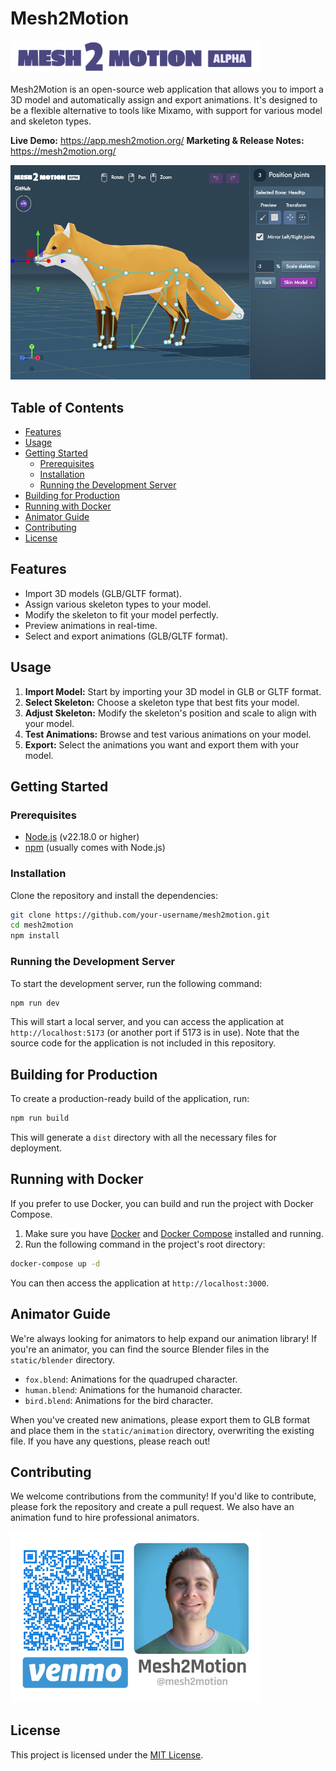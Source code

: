 # Mesh2Motion

<img src="./mesh2motion.svg" alt="Mesh2Motion Logo" width="400"/>

Mesh2Motion is an open-source web application that allows you to import a 3D model and automatically assign and export animations. It's designed to be a flexible alternative to tools like Mixamo, with support for various model and skeleton types.

**Live Demo:** https://app.mesh2motion.org/
**Marketing & Release Notes:** https://mesh2motion.org/

![Screenshot](./readme.png)

## Table of Contents

- [Features](#features)
- [Usage](#usage)
- [Getting Started](#getting-started)
  - [Prerequisites](#prerequisites)
  - [Installation](#installation)
  - [Running the Development Server](#running-the-development-server)
- [Building for Production](#building-for-production)
- [Running with Docker](#running-with-docker)
- [Animator Guide](#animator-guide)
- [Contributing](#contributing)
- [License](#license)

## Features

- Import 3D models (GLB/GLTF format).
- Assign various skeleton types to your model.
- Modify the skeleton to fit your model perfectly.
- Preview animations in real-time.
- Select and export animations (GLB/GLTF format).

## Usage

1.  **Import Model:** Start by importing your 3D model in GLB or GLTF format.
2.  **Select Skeleton:** Choose a skeleton type that best fits your model.
3.  **Adjust Skeleton:** Modify the skeleton's position and scale to align with your model.
4.  **Test Animations:** Browse and test various animations on your model.
5.  **Export:** Select the animations you want and export them with your model.

## Getting Started

### Prerequisites

-   [Node.js](https://nodejs.org/) (v22.18.0 or higher)
-   [npm](https://www.npmjs.com/) (usually comes with Node.js)

### Installation

Clone the repository and install the dependencies:

```bash
git clone https://github.com/your-username/mesh2motion.git
cd mesh2motion
npm install
```

### Running the Development Server

To start the development server, run the following command:

```bash
npm run dev
```

This will start a local server, and you can access the application at `http://localhost:5173` (or another port if 5173 is in use). Note that the source code for the application is not included in this repository.

## Building for Production

To create a production-ready build of the application, run:

```bash
npm run build
```

This will generate a `dist` directory with all the necessary files for deployment.

## Running with Docker

If you prefer to use Docker, you can build and run the project with Docker Compose.

1.  Make sure you have [Docker](https://www.docker.com/) and [Docker Compose](https://docs.docker.com/compose/) installed and running.
2.  Run the following command in the project's root directory:

```bash
docker-compose up -d
```

You can then access the application at `http://localhost:3000`.

## Animator Guide

We're always looking for animators to help expand our animation library! If you're an animator, you can find the source Blender files in the `static/blender` directory.

-   `fox.blend`: Animations for the quadruped character.
-   `human.blend`: Animations for the humanoid character.
-   `bird.blend`: Animations for the bird character.

When you've created new animations, please export them to GLB format and place them in the `static/animation` directory, overwriting the existing file. If you have any questions, please reach out!

## Contributing

We welcome contributions from the community! If you'd like to contribute, please fork the repository and create a pull request. We also have an animation fund to hire professional animators.

<img src="./venmo.png" alt="Venmo Animator Fund" width="400"/>

## License

This project is licensed under the [MIT License](LICENSE).